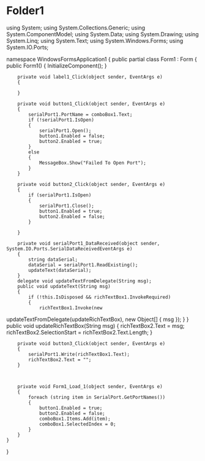 # Folder1

using System;
using System.Collections.Generic;
using System.ComponentModel;
using System.Data;
using System.Drawing;
using System.Linq;
using System.Text;
using System.Windows.Forms;
using System.IO.Ports;

namespace WindowsFormsApplication1
{
    public partial class Form1 : Form
    {
        public Form1()
        {
            InitializeComponent();
        }

        private void label1_Click(object sender, EventArgs e)
        {

        }

        private void button1_Click(object sender, EventArgs e)
        {
            serialPort1.PortName = comboBox1.Text;
            if (!serialPort1.IsOpen)
            {
                serialPort1.Open();
                button1.Enabled = false;
                button2.Enabled = true;
            }
            else
            {
                MessageBox.Show("Failed To Open Port");
            }
        }

        private void button2_Click(object sender, EventArgs e)
        {
            if (serialPort1.IsOpen)
            {
                serialPort1.Close();
                button1.Enabled = true;
                button2.Enabled = false;
            }

        }

        private void serialPort1_DataReceived(object sender, System.IO.Ports.SerialDataReceivedEventArgs e)
        {
            string dataSerial;
            dataSerial = serialPort1.ReadExisting();
            updateText(dataSerial);
        }
        delegate void updateTextFromDelegate(String msg);
        public void updateText(String msg)
        {
            if (!this.IsDisposed && richTextBox1.InvokeRequired)
            {
                richTextBox1.Invoke(new
updateTextFromDelegate(updateRichTextBox), new Object[] { msg });
            }
        }
        public void updateRichTextBox(String msg)
        {
            richTextBox2.Text = msg;
            richTextBox2.SelectionStart =
richTextBox2.Text.Length;
        }

        private void button3_Click(object sender, EventArgs e)
        {
            serialPort1.Write(richTextBox1.Text);
            richTextBox2.Text = "";
        }
        


        private void Form1_Load_1(object sender, EventArgs e)
        {
            foreach (string item in SerialPort.GetPortNames())
            {
                button1.Enabled = true;
                button2.Enabled = false;
                comboBox1.Items.Add(item);
                comboBox1.SelectedIndex = 0;
            }
        }
    }
}



